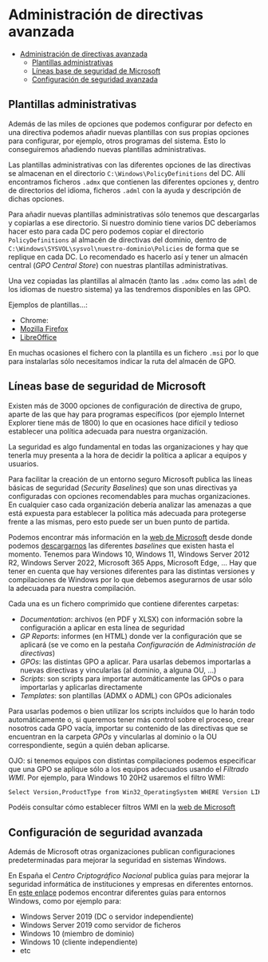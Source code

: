 # Administración de directivas avanzada
- [Administración de directivas avanzada](#administración-de-directivas-avanzada)
  - [Plantillas administrativas](#plantillas-administrativas)
  - [Líneas base de seguridad de Microsoft](#líneas-base-de-seguridad-de-microsoft)
  - [Configuración de seguridad avanzada](#configuración-de-seguridad-avanzada)


## Plantillas administrativas
Además de las miles de opciones que podemos configurar por defecto en una directiva podemos añadir nuevas plantillas con sus propias opciones para configurar, por ejemplo, otros programas del sistema. Esto lo conseguiremos añadiendo nuevas plantillas administrativas.

Las plantillas administrativas con las diferentes opciones de las directivas se almacenan en el directorio `C:\Windows\PolicyDefinitions` del DC. Allí encontramos ficheros `.admx` que contienen las diferentes opciones y, dentro de directorios del idioma, ficheros `.adml` con la ayuda y descripción de dichas opciones.

Para añadir nuevas plantillas administrativas sólo tenemos que descargarlas y copiarlas a ese directorio. Si nuestro dominio tiene varios DC deberíamos hacer esto para cada DC pero podemos copiar el directorio `PolicyDefinitions` al almacén de directivas del dominio, dentro de `C:\Windows\SYSVOL\sysvol\nuestro-dominio\Policies` de forma que se replique en cada DC. Lo recomendado es hacerlo así y tener un almacén central (_GPO Central Store_) con nuestras plantillas administrativas.

Una vez copiadas las plantillas al almacén (tanto las `.admx` como las `adml` de los idiomas de nuestro sistema) ya las tendremos disponibles en las GPO. 

Ejemplos de plantillas...:
- Chrome:
- [Mozilla Firefox](https://github.com/mozilla/policy-templates/releases)
- [LibreOffice](https://github.com/CollaboraOnline/ADMX)

En muchas ocasiones el fichero con la plantilla es un fichero `.msi` por lo que para instalarlas sólo necesitamos indicar la ruta del almacén de GPO.

## Líneas base de seguridad de Microsoft
Existen más de 3000 opciones de configuración de directiva de grupo, aparte de las que hay para programas específicos (por ejemplo Internet Explorer tiene más de 1800) lo que en ocasiones hace difícil y tedioso establecer una política adecuada para nuestra organización.

La seguridad es algo fundamental en todas las organizaciones y hay que tenerla muy presenta a la hora de decidir la política a aplicar a equipos y usuarios.

Para facilitar la creación de un entorno seguro Microsoft publica las líneas básicas de seguridad (_Security Baselines_) que son unas directivas ya configuradas con opciones recomendables para muchas organizaciones. En cualquier caso cada organización debería analizar las amenazas a que está expuesta para establecer la política más adecuada para protegerse frente a las mismas, pero esto puede ser un buen punto de partida.

Podemos encontrar más información en la [web de Microsoft](https://learn.microsoft.com/es-es/windows/security/threat-protection/windows-security-configuration-framework/windows-security-baselines) desde donde podemos [descargarnos](https://www.microsoft.com/en-us/download/details.aspx?id=55319) las diferentes _baselines_ que existen hasta el momento. Tenemos para Windows 10, Windows 11, Windows Server 2012 R2, Windows Server 2022, Microsoft 365 Apps, Microsoft Edge, ... Hay que tener en cuenta que hay versiones diferentes para las distintas versiones y compilaciones de Windows por lo que debemos asegurarnos de usar sólo la adecuada para nuestra compilación.

Cada una es un fichero comprimido que contiene diferentes carpetas:
- _Documentation_: archivos (en PDF y XLSX) con información sobre la configuración a aplicar en esta línea de seguridad
- _GP Reports_: informes (en HTML) donde ver la configuración que se aplicará (se ve como en la pestaña _Configuración_ de _Administración de directivas_)
- _GPOs_: las distintas GPO a aplicar. Para usarlas debemos importarlas a nuevas directivas y vincularlas (al dominio, a alguna OU, ...)
- _Scripts_: son scripts para importar automáticamente las GPOs o para importarlas y aplicarlas directamente
- _Templates_: son plantillas (ADMX o ADML) con GPOs adicionales

Para usarlas podemos o bien utilizar los scripts incluídos que lo harán todo automáticamente o, si queremos tener más control sobre el proceso, crear nosotros cada GPO vacía, importar su contenido de las directivas que se encuentran en la carpeta _GPOs_ y vincularlas al dominio o la OU correspondiente, según a quién deban aplicarse.

OJO: si tenemos equipos con distintas compilaciones podemos especificar que una GPO se aplique sólo a los equipos adecuados usando el _Filtrado WMI_. Por ejemplo, para Windows 10 20H2 usaremos el filtro WMI:
```sh
Select Version,ProductType from Win32_OperatingSystem WHERE Version LIKE "10.0.19042%" and ProductType = "1"
```

Podéis consultar cómo establecer filtros WMI en la [web de Microsoft](https://learn.microsoft.com/en-us/windows/security/threat-protection/windows-firewall/create-wmi-filters-for-the-gpo)

## Configuración de seguridad avanzada
Además de Microsoft otras organizaciones publican configuraciones predeterminadas para mejorar la seguridad en sistemas Windows.

En España el _Centro Criptográfico Nacional_ publica guías para mejorar la seguridad informática de instituciones y empresas en diferentes entornos. En [este enlace](https://www.ccn-cert.cni.es/guias/guias-series-ccn-stic/500-guias-de-entornos-windows.html) podemos encontrar diferentes guías para entornos Windows, como por ejemplo para:
- Windows Server 2019 (DC o servidor independiente)
- Windows Server 2019 como servidor de ficheros
- Windows 10 (miembro de dominio)
- Windows 10 (cliente independiente)
- etc

